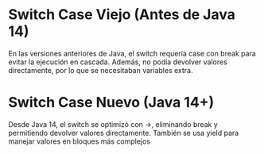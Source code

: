 # Switch Case Viejo (Antes de Java 14)
En las versiones anteriores de Java, el switch requería case con break para evitar la ejecución en cascada. Además, no podía devolver valores directamente, por lo que se necesitaban variables extra.
# Switch Case Nuevo (Java 14+)
Desde Java 14, el switch se optimizó con ->, eliminando break y permitiendo devolver valores directamente. También se usa yield para manejar valores en bloques más complejos
